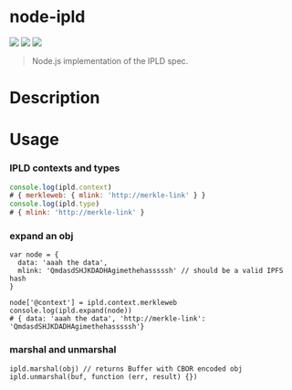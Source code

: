 node-ipld
=========

[![](https://img.shields.io/badge/made%20by-Protocol%20Labs-blue.svg?style=flat-square)](http://ipn.io) [![](https://img.shields.io/badge/project-IPFS-blue.svg?style=flat-square)](http://ipfs.io/) [![](https://img.shields.io/badge/freenode-%23ipfs-blue.svg?style=flat-square)](http://webchat.freenode.net/?channels=%23ipfs)

> Node.js implementation of the IPLD spec.

# Description

# Usage

### IPLD contexts and types

```JavaScript
console.log(ipld.context)
# { merkleweb: { mlink: 'http://merkle-link' } }
console.log(ipld.type)
# { mlink: 'http://merkle-link' }
```

### expand an obj

```
var node = {
  data: 'aaah the data',
  mlink: 'QmdasdSHJKDADHAgimethehasssssh' // should be a valid IPFS hash
}

node['@context'] = ipld.context.merkleweb
console.log(ipld.expand(node))
# { data: 'aaah the data', 'http://merkle-link': 'QmdasdSHJKDADHAgimethehasssssh'}
```

### marshal and unmarshal

```
ipld.marshal(obj) // returns Buffer with CBOR encoded obj
ipld.unmarshal(buf, function (err, result) {})
```


